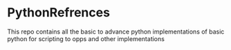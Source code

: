 # PythonRefrences
This repo contains all the basic to advance python implementations of basic python for scripting to opps and other implementations
